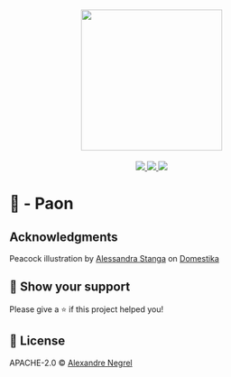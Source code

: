 <h1 align="center">
    <img height="250" src="https://raw.githubusercontent.com/negrel/ginger/master/.github/paon.webp">
</h1>

<p align="center">
	<a href="https://pkg.go.dev/github.com/negrel/timer">
		<img src="https://godoc.org/github.com/negrel/paon?status.svg">
	</a>
	<a href="https://goreportcard.com/badge/github.com/negrel/timer">
		<img src="https://goreportcard.com/badge/github.com/negrel/paon">
	</a>
	<a href="https://github.com/negrel/paon/raw/master/LICENSE">
		<img src="https://img.shields.io/badge/license-APACHE-blue">
	</a>
</p>

# :chicken: - Paon

## Acknowledgments

Peacock illustration by [Alessandra Stanga](https://www.domestika.org/en/alessandra_stanga) on
[Domestika](https://www.domestika.org/en/alessandra_stanga)

## :stars: Show your support

Please give a :star: if this project helped you!

## :scroll: License

APACHE-2.0 © [Alexandre Negrel](https://www.negrel.dev/)
